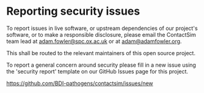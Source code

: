 # Reporting security issues

To report issues in live software, or upstream dependencies of our project's software,
or to make a responsible disclosure,
please email the ContactSim team lead at adam.fowler@spc.ox.ac.uk or at adam@adamfowler.org.

This shall be routed to the relevant maintainers of this open source project.

To report a general concern around security please fill in a new issue
using the 'security report' template on our GitHub Issues page for this project.

https://github.com/BDI-pathogens/contactsim/issues/new